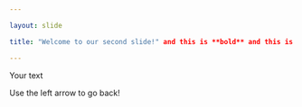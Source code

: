 ```yaml
---

layout: slide

title: "Welcome to our second slide!" and this is **bold** and this is *italic*

---
```


Your text

Use the left arrow to go back!
